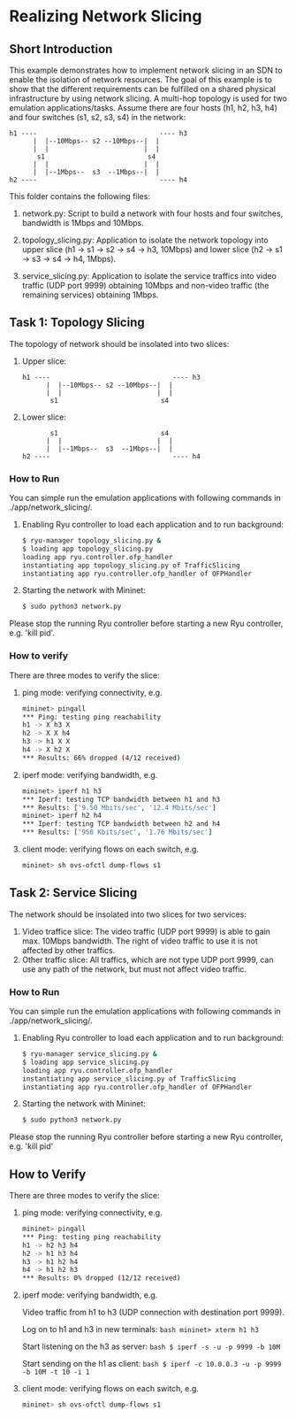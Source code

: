 # Realizing Network Slicing #

## Short Introduction ##
This example demonstrates how to implement network slicing in an SDN to enable the isolation of network resources. The goal of this example is to show that the different requirements can be fulfilled on a shared physical infrastructure by using network slicing. A multi-hop topology is used for two emulation applications/tasks. Assume there are four hosts (h1, h2, h3, h4) and four switches (s1, s2, s3, s4) in the network:

```text
h1 ----                               ---- h3
      |  |--10Mbps-- s2 --10Mbps--|  |
      |  |                        |  |
       s1                          s4
      |  |                        |  |
      |  |--1Mbps--  s3  --1Mbps--|  |
h2 ----                               ---- h4
```

This folder contains the following files:

1. network.py: Script to build a network with four hosts and four switches, bandwidth is 1Mbps and 10Mbps.

2. topology_slicing.py: Application to isolate the network topology into upper slice (h1 -> s1 -> s2 -> s4 -> h3, 10Mbps) and lower slice (h2 -> s1 -> s3 -> s4 -> h4, 1Mbps).

3. service_slicing.py: Application to isolate the service traffics into video traffic (UDP port 9999) obtaining 10Mbps and non-video traffic (the remaining services) obtaining 1Mbps.

## Task 1: Topology Slicing ##
The topology of network should be insolated into two slices:
1. Upper slice:
    ```text
    h1 ----                               ---- h3
          |  |--10Mbps-- s2 --10Mbps--|  |
          |  |                        |  |
           s1                          s4
    ```
2. Lower slice:
    ```text
           s1                          s4
          |  |                        |  |
          |  |--1Mbps--  s3  --1Mbps--|  |
    h2 ----                               ---- h4
    ```

### How to Run ###
You can simple run the emulation applications with following commands in ./app/network_slicing/.

1. Enabling Ryu controller to load each application and to run background:
    ```bash
    $ ryu-manager topology_slicing.py &
    $ loading app topology_slicing.py
    loading app ryu.controller.ofp_handler
    instantiating app topology_slicing.py of TrafficSlicing
    instantiating app ryu.controller.ofp_handler of OFPHandler
    ```
2. Starting the network with Mininet:
    ```bash
    $ sudo python3 network.py
    ```

Please stop the running Ryu controller before starting a new Ryu controller, e.g. 'kill pid'.

### How to verify ###
There are three modes to verify the slice:

1. ping mode: verifying connectivity, e.g.
    ```bash
    mininet> pingall
    *** Ping: testing ping reachability
    h1 -> X h3 X 
    h2 -> X X h4 
    h3 -> h1 X X 
    h4 -> X h2 X 
    *** Results: 66% dropped (4/12 received)
    ```

2. iperf mode: verifying bandwidth, e.g.
    ```bash
    mininet> iperf h1 h3
    *** Iperf: testing TCP bandwidth between h1 and h3 
    *** Results: ['9.50 Mbits/sec', '12.4 Mbits/sec']
    mininet> iperf h2 h4
    *** Iperf: testing TCP bandwidth between h2 and h4 
    *** Results: ['958 Kbits/sec', '1.76 Mbits/sec']
    ```

3. client mode: verifying flows on each switch, e.g.
    ```bash
    mininet> sh ovs-ofctl dump-flows s1
    ```

## Task 2: Service Slicing ##
The network should be insolated into two slices for two services:
1. Video traffice slice:
    The video traffic (UDP port 9999) is able to gain max. 10Mbps bandwidth. The right of video traffic to use it is not affected by other traffics.
2. Other traffic slice:
    All traffics, which are not type UDP port 9999, can use any path of the network, but must not affect video traffic.

### How to Run ###
You can simple run the emulation applications with following commands in ./app/network_slicing/.

1. Enabling Ryu controller to load each application and to run background:
    ```bash
    $ ryu-manager service_slicing.py &
    $ loading app service_slicing.py
    loading app ryu.controller.ofp_handler
    instantiating app service_slicing.py of TrafficSlicing
    instantiating app ryu.controller.ofp_handler of OFPHandler
    ```
2. Starting the network with Mininet:
    ```bash
    $ sudo python3 network.py
    ```

Please stop the running Ryu controller before starting a new Ryu controller, e.g. 'kill pid'

## How to Verify ##
There are three modes to verify the slice:

1. ping mode: verifying connectivity, e.g.
    ```bash
    mininet> pingall
    *** Ping: testing ping reachability
    h1 -> h2 h3 h4 
    h2 -> h1 h3 h4 
    h3 -> h1 h2 h4 
    h4 -> h1 h2 h3 
    *** Results: 0% dropped (12/12 received)
    ```

2. iperf mode: verifying bandwidth, e.g.

    Video traffic from h1 to h3 (UDP connection with destination port 9999).

    Log on to h1 and h3 in new terminals:
        ```bash
        mininet> xterm h1 h3
        ```

    Start listening on the h3 as server:
        ```bash
        $ iperf -s -u -p 9999 -b 10M
        ```

    Start sending on the h1 as client:
        ```bash
        $ iperf -c 10.0.0.3 -u -p 9999 -b 10M -t 10 -i 1
        ```

3. client mode: verifying flows on each switch, e.g.
    ```bash
    mininet> sh ovs-ofctl dump-flows s1
    ```
